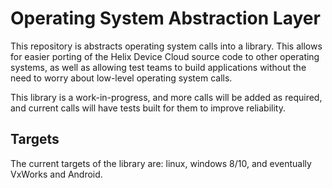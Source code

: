 # Operating System Abstraction Layer

This repository is abstracts operating system calls into a library.  This allows
for easier porting of the Helix Device Cloud source code to other operating
systems, as well as allowing test teams to build applications without the need
to worry about low-level operating system calls.

This library is a work-in-progress, and more calls will be added as required,
and current calls will have tests built for them to improve reliability.

## Targets
The current targets of the library are: linux, windows 8/10, and eventually
VxWorks and Android.

